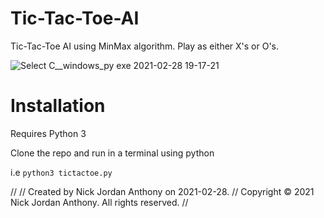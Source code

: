 # Tic-Tac-Toe-AI
Tic-Tac-Toe AI using MinMax algorithm. Play as either X's or O's.

![Select C__windows_py exe 2021-02-28 19-17-21](https://user-images.githubusercontent.com/45154810/109438980-7bc19080-79fa-11eb-92bf-28740502aacb.gif)

# Installation 
Requires Python 3

Clone the repo and run in a terminal using python

i.e `python3 tictactoe.py`


// // Created by Nick Jordan Anthony on 2021-02-28. // Copyright © 2021 Nick Jordan Anthony. All rights reserved. //
